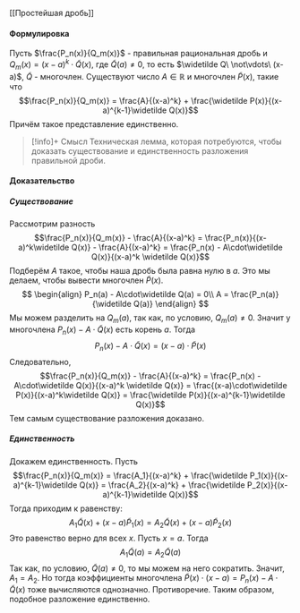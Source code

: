 [[Простейшая дробь]]
#### Формулировка
Пусть $\frac{P_n(x)}{Q_m(x)}$ - правильная рациональная дробь и $Q_m(x) = (x-a)^k\cdot \widetilde{Q}(x)$, где $\widetilde{Q}(a) \neq 0$, то есть $\widetilde Q\ \not\vdots\ (x-a)$, $\widetilde{Q}$ - многочлен.
Существуют число $A \in \mathbb R$ и многочлен $\widetilde P(x)$, такие что
$$\frac{P_n(x)}{Q_m(x)} = \frac{A}{(x-a)^k} + \frac{\widetilde P(x)}{(x-a)^{k-1}\widetilde Q(x)}$$
Причём такое представление единственно.

>[!info]+ Смысл
>Техническая лемма, которая потребуются, чтобы доказать существование и единственность разложения правильной дроби.
#### Доказательство
##### Существование
Рассмотрим разность $$\frac{P_n(x)}{Q_m(x)} - \frac{A}{(x-a)^k} = \frac{P_n(x)}{(x-a)^k\widetilde Q(x)} - \frac{A}{(x-a)^k} = \frac{P_n(x) - A\cdot\widetilde Q(x)}{(x-a)^k \widetilde Q(x)}$$
Подберём $A$ такое, чтобы наша дробь была равна нулю в $a$. Это мы делаем, чтобы вывести многочлен $\widetilde P(x)$. 
$$
\begin{align}
	P_n(a) - A\cdot\widetilde Q(a) = 0\\
	A = \frac{P_n(a)}{\widetilde Q(a)}
\end{align}
$$
Мы можем разделить на $Q_m(a)$, так как, по условию, $Q_m(a) \neq 0$. 
Значит у многочлена $P_n(x) - A\cdot\widetilde Q(x)$ есть корень $a$. Тогда $$P_n(x) - A\cdot\widetilde Q(x) = (x-a)\cdot\widetilde P(x)$$
Следовательно, $$\frac{P_n(x)}{Q_m(x)} - \frac{A}{(x-a)^k} = \frac{P_n(x) - A\cdot\widetilde Q(x)}{(x-a)^k \widetilde Q(x)} = \frac{(x-a)\cdot\widetilde P(x)}{(x-a)^k\widetilde Q(x)} = \frac{\widetilde P(x)}{(x-a)^{k-1}\widetilde Q(x)}$$
Тем самым существование разложения доказано.
##### Единственность
Докажем единственность. Пусть $$\frac{P_n(x)}{Q_m(x)} = \frac{A_1}{(x-a)^k} + \frac{\widetilde P_1(x)}{(x-a)^{k-1}\widetilde Q(x)} = \frac{A_2}{(x-a)^k} + \frac{\widetilde P_2(x)}{(x-a)^{k-1}\widetilde Q(x)}$$
Тогда приходим к равенству: $$A_1\widetilde Q(x) + (x-a)\widetilde P_1(x) = A_2\widetilde Q(x) + (x-a)\widetilde P_2(x)$$
Это равенство верно для всех $x$. Пусть $x = a$. Тогда
$$A_1\widetilde Q(a) = A_2\widetilde Q(a)$$
Так как, по условию, $\widetilde Q(a) \neq 0$, то мы можем на него сократить. Значит, $A_1 = A_2$. Но тогда коэффициенты многочлена $\widetilde P(x) \cdot (x-a)= P_n(x) - A\cdot\widetilde Q(x)$ тоже вычисляются однозначно. Противоречие. Таким образом, подобное разложение единственно.